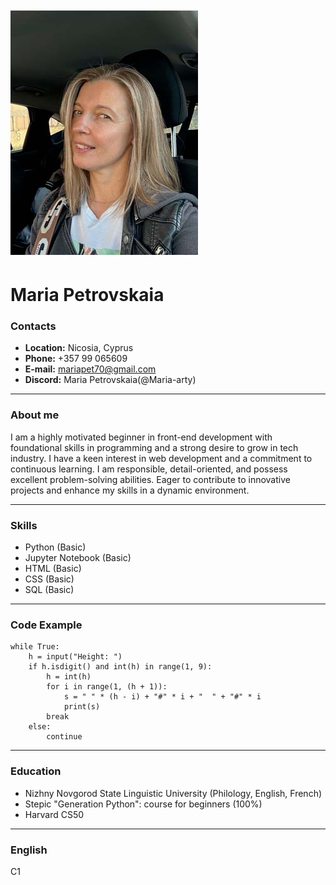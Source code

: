 
![Photo](https://github.com/Maria-arty/rsschool-cv/blob/gh-pages/Photo2.jpg?raw=true)
# __Maria Petrovskaia__

### __Contacts__
* __Location:__ Nicosia, Cyprus
* __Phone:__ +357 99 065609
* __E-mail:__ mariapet70@gmail.com
* __Discord:__ Maria Petrovskaia(@Maria-arty)
***

### __About me__
I am a highly motivated beginner in front-end development with foundational skills in programming and a strong desire to grow in tech industry. I have a keen interest in web development and a commitment to continuous learning. I am responsible, detail-oriented, and possess excellent problem-solving abilities. Eager to contribute to innovative projects and enhance my skills in a dynamic environment.
***

### __Skills__
* Python (Basic)
* Jupyter Notebook (Basic)
* HTML (Basic)
* CSS (Basic)
* SQL (Basic)
***

### __Code Example__
```
while True:
    h = input("Height: ")
    if h.isdigit() and int(h) in range(1, 9):
        h = int(h)
        for i in range(1, (h + 1)):
            s = " " * (h - i) + "#" * i + "  " + "#" * i
            print(s)
        break
    else:
        continue
```


***

### __Education__
* Nizhny Novgorod State Linguistic University (Philology, English, French)
* Stepic "Generation Python": course for beginners (100%)
* Harvard CS50 
***

### __English__
C1 
